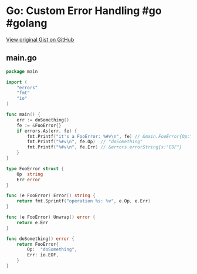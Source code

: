 # Go: Custom Error Handling #go #golang 

[View original Gist on GitHub](https://gist.github.com/Integralist/3b1b8dcba080c980208a8bdd546966fd)

## main.go

```go
package main

import (
	"errors"
	"fmt"
	"io"
)

func main() {
	err := doSomething()
	fe := &FooError{}
	if errors.As(err, fe) {
		fmt.Printf("it's a FooError: %#v\n", fe) // &main.FooError{Op:"doSomething", Err:(*errors.errorString)(0x556720)}
		fmt.Printf("%#v\n", fe.Op)  // "doSomething"
		fmt.Printf("%#v\n", fe.Err) // &errors.errorString{s:"EOF"}
	}
}

type FooError struct {
	Op  string
	Err error
}

func (e FooError) Error() string {
	return fmt.Sprintf("operation %s: %v", e.Op, e.Err)
}

func (e FooError) Unwrap() error {
	return e.Err
}

func doSomething() error {
	return FooError{
		Op:  "doSomething",
		Err: io.EOF,
	}
}
```


